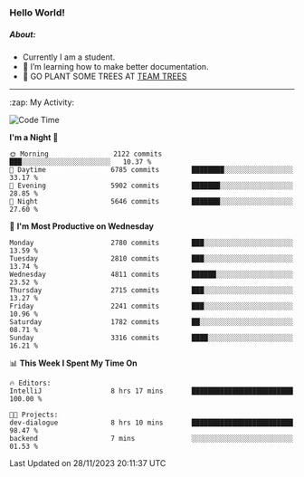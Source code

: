 ### Hello World!

##### About:
- Currently I am a student.
- 🌱 I’m learning how to make better documentation.
- 🌱 GO PLANT SOME TREES AT [TEAM TREES](https://teamtrees.org/)

---
  <summary>:zap: My Activity:</summary>
  
<!--START_SECTION:waka-->
![Code Time](http://img.shields.io/badge/Code%20Time-1%2C267%20hrs%2046%20mins-blue)

**I'm a Night 🦉** 

```text
🌞 Morning                2122 commits        ███░░░░░░░░░░░░░░░░░░░░░░   10.37 % 
🌆 Daytime                6785 commits        ████████░░░░░░░░░░░░░░░░░   33.17 % 
🌃 Evening                5902 commits        ███████░░░░░░░░░░░░░░░░░░   28.85 % 
🌙 Night                  5646 commits        ███████░░░░░░░░░░░░░░░░░░   27.60 % 
```
📅 **I'm Most Productive on Wednesday** 

```text
Monday                   2780 commits        ███░░░░░░░░░░░░░░░░░░░░░░   13.59 % 
Tuesday                  2810 commits        ███░░░░░░░░░░░░░░░░░░░░░░   13.74 % 
Wednesday                4811 commits        ██████░░░░░░░░░░░░░░░░░░░   23.52 % 
Thursday                 2715 commits        ███░░░░░░░░░░░░░░░░░░░░░░   13.27 % 
Friday                   2241 commits        ███░░░░░░░░░░░░░░░░░░░░░░   10.96 % 
Saturday                 1782 commits        ██░░░░░░░░░░░░░░░░░░░░░░░   08.71 % 
Sunday                   3316 commits        ████░░░░░░░░░░░░░░░░░░░░░   16.21 % 
```


📊 **This Week I Spent My Time On** 

```text
🔥 Editors: 
IntelliJ                 8 hrs 17 mins       █████████████████████████   100.00 % 

🐱‍💻 Projects: 
dev-dialogue             8 hrs 10 mins       █████████████████████████   98.47 % 
backend                  7 mins              ░░░░░░░░░░░░░░░░░░░░░░░░░   01.53 % 
```


 Last Updated on 28/11/2023 20:11:37 UTC
<!--END_SECTION:waka-->
